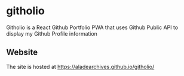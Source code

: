 # githolio
Githolio is a React Github Portfolio PWA that uses Github Public API to display my Github Profile information

## Website
The site is hosted at https://aladearchives.github.io/githolio/

